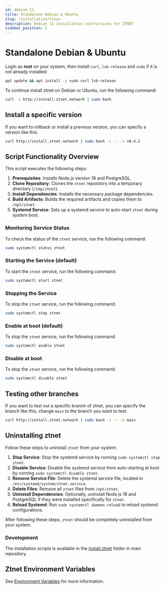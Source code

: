 ```yaml
---
id: debian_11
title: Standalone Debian & Ubuntu
slug: /installation/linux
description: Debian 11 installation instructions for ZTNET
sidebar_position: 2
---
```


# Standalone Debian & Ubuntu

Login as **root** on your system, then install `curl`, `lsb-release` and `sudo` if it is not already installed:

```bash
apt update && apt install -y sudo curl lsb-release
```

To continue install ztnet on Debian or Ubuntu, run the following command:

```bash
curl -s http://install.ztnet.network | sudo bash
```

## Install a specific version
If you want to rollback or install a previous version, you can specify a version like this:

```bash
curl http://install.ztnet.network | sudo bash -s -- -v v0.4.2
```

## Script Functionality Overview

This script executes the following steps:

1. **Prerequisites**: Installs Node.js version 18 and PostgreSQL.
2. **Clone Repository**: Clones the `ztnet` repository into a temporary directory (`/tmp/ztnet`).
3. **Install Dependencies**: Installs the necessary package dependencies.
4. **Build Artifacts**: Builds the required artifacts and copies them to `/opt/ztnet`.
5. **Systemd Service**: Sets up a systemd service to auto-start `ztnet` during system boot.

### Monitoring Service Status

To check the status of the `ztnet` service, run the following command:

```bash
sudo systemctl status ztnet
```

### Starting the Service (default)

To start the `ztnet` service, run the following command:

```bash
sudo systemctl start ztnet
```

### Stopping the Service

To stop the `ztnet` service, run the following command:

```bash
sudo systemctl stop ztnet 
```

### Enable at boot (default)

To stop the `ztnet` service, run the following command:

```bash
sudo systemctl enable ztnet
```

### Disable at boot

To stop the `ztnet` service, run the following command:

```bash
sudo systemctl disable ztnet
```

## Testing other branches
If you want to test out a specific branch of ztnet, you can specify the branch like this, change `main` to the branch you want to test:

```bash
curl http://install.ztnet.network | sudo bash -s -- -b main
```

## Uninstalling ztnet

Follow these steps to uninstall `ztnet` from your system:

1. **Stop Service**: Stop the systemd service by running `sudo systemctl stop ztnet`.
2. **Disable Service**: Disable the systemd service from auto-starting at boot by running `sudo systemctl disable ztnet`.
3. **Remove Service File**: Delete the systemd service file, located in `/etc/systemd/system/ztnet.service`.
4. **Delete Files**: Remove all `ztnet` files from `/opt/ztnet`.
5. **Uninstall Dependencies**: Optionally, uninstall Node.js 18 and PostgreSQL if they were installed specifically for `ztnet`.
6. **Reload Systemd**: Run `sudo systemctl daemon-reload` to reload systemd configurations.

After following these steps, `ztnet` should be completely uninstalled from your system.

### Development

The installation scripts is available in the [install.ztnet](https://github.com/sinamics/ztnet/tree/main/install.ztnet) folder in main repository.

## Ztnet Environment Variables
See [Environment Variables](/installation/options#environment-variables) for more information.